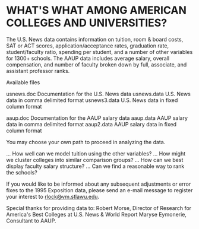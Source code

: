 # WHAT'S WHAT AMONG AMERICAN COLLEGES AND UNIVERSITIES?

The U.S. News data contains information on tuition, room & board
costs, SAT or ACT scores, application/acceptance rates,
graduation rate, student/faculty ratio, spending per student, and
a number of other variables for 1300+ schools. The AAUP data
includes average salary, overall compensation, and number of
faculty broken down by full, associate, and assistant professor
ranks.

Available files

   usnews.doc      Documentation for the U.S. News data
   usnews.data     U.S. News data in comma delimited format
   usnews3.data    U.S. News data in fixed column format

   aaup.doc        Documentation for the AAUP salary data
   aaup.data       AAUP salary data in comma delimited format
   aaup2.data      AAUP salary data in fixed column format


You may choose your own path to proceed in analyzing the data.

... How well can we model tuition using the other variables?
... How might we cluster colleges into similar comparison groups?
... How can we best display faculty salary structure?
... Can we find a reasonable way to rank the schools?

If you would like to be informed about any subsequent adjustments
or error fixes to the 1995 Exposition data, please send an e-mail
message to register your interest to rlock@vm.stlawu.edu.

Special thanks for providing data to:
Robert Morse, Director of Research for America's Best Colleges at
              U.S. News & World Report
Maryse Eymonerie, Consultant to AAUP.
